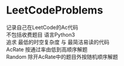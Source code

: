 # LeetCodeProblems
记录自己在LeetCode的Ac代码<br>
不包括收费题目 语言Python3<br>
追求 最低的时空复杂度 与 最简洁易读的代码<br>
AcRate 按通过率由低到高顺序解题<br>
Random 除开AcRate中的题目外按随机顺序解题<br>
